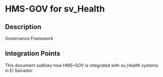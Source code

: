 # HMS-GOV for sv_Health

## Description

Governance Framework

## Integration Points

This document outlines how HMS-GOV is integrated with sv_Health systems in El Salvador.

